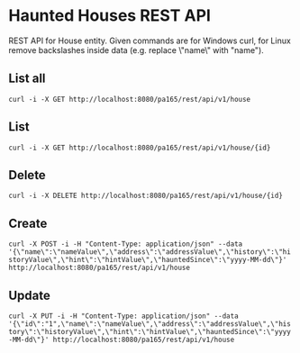 # Haunted Houses REST API
REST API for House entity. Given commands are for Windows curl, for Linux remove backslashes inside data (e.g. replace \\"name\\" with "name").

## List all
`curl -i -X GET http://localhost:8080/pa165/rest/api/v1/house`

## List
`curl -i -X GET http://localhost:8080/pa165/rest/api/v1/house/{id}`

## Delete
`curl -i -X DELETE http://localhost:8080/pa165/rest/api/v1/house/{id}`

## Create
`curl -X POST -i -H "Content-Type: application/json" --data '{\"name\":\"nameValue\",\"address\":\"addressValue\",\"history\":\"historyValue\",\"hint\":\"hintValue\",\"hauntedSince\":\"yyyy-MM-dd\"}' http://localhost:8080/pa165/rest/api/v1/house`

## Update
`curl -X PUT -i -H "Content-Type: application/json" --data '{\"id\":"1",\"name\":\"nameValue\",\"address\":\"addressValue\",\"history\":\"historyValue\",\"hint\":\"hintValue\",\"hauntedSince\":\"yyyy-MM-dd\"}' http://localhost:8080/pa165/rest/api/v1/house`
